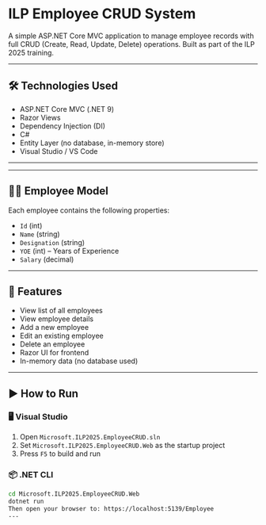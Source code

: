 # ILP Employee CRUD System

A simple ASP.NET Core MVC application to manage employee records with full CRUD (Create, Read, Update, Delete) operations. Built as part of the ILP 2025 training.

---

## 🛠️ Technologies Used

- ASP.NET Core MVC (.NET 9)
- Razor Views
- Dependency Injection (DI)
- C#
- Entity Layer (no database, in-memory store)
- Visual Studio / VS Code

---


---

## 🧑‍💼 Employee Model

Each employee contains the following properties:

- `Id` (int)
- `Name` (string)
- `Designation` (string)
- `YOE` (int) – Years of Experience
- `Salary` (decimal)

---

## 🚀 Features

- View list of all employees
- View employee details
- Add a new employee
- Edit an existing employee
- Delete an employee
- Razor UI for frontend
- In-memory data (no database used)

---

## ▶️ How to Run

### 🖥️ Visual Studio

1. Open `Microsoft.ILP2025.EmployeeCRUD.sln`
2. Set `Microsoft.ILP2025.EmployeeCRUD.Web` as the startup project
3. Press `F5` to build and run

### 📦 .NET CLI

```bash
cd Microsoft.ILP2025.EmployeeCRUD.Web
dotnet run
Then open your browser to: https://localhost:5139/Employee
---

